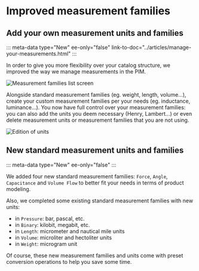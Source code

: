 # Improved measurement families

## Add your own measurement units and families
::: meta-data type="New" ee-only="false" link-to-doc="../articles/manage-your-measurements.html"
:::

In order to give you more flexibility over your catalog structure, we improved the way we manage measurements in the PIM. 

![Measurement families list screen](../img/Settings_Measurement_Families-updates.png)

Alongside standard measurement families (eg. weight, length, volume...), create your custom measurement families per your needs (eg. inductance, luminance...). You now have full control over your measurement families: you can also add the units you deem necessary (Henry, Lambert...) or even delete measurement units or measurement families that you are not using.

![Edition of units](../img/Settings_Measurement_Families_Edit_Unit-updates.png)

## New standard measurement units and families
::: meta-data type="New" ee-only="false"
:::

We added four new standard measurement families: `Force`, `Angle`, `Capacitance` and `Volume Flow` to better fit your needs in terms of product modeling.

Also, we completed some existing standard measurement families with new units:
- in `Pressure`: bar, pascal, etc.
- in `Binary`: kilobit, megabit, etc.
- in `Length`: micrometer and nautical mile units
- in `Volume`: microliter and hectoliter units
- in `Weight`: microgram unit

Of course, these new measurement families and units come with preset conversion operations to help you save some time.


